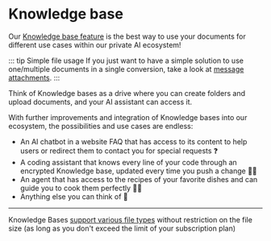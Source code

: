 # Knowledge base

Our [Knowledge base feature](https://chat.libertai.io/#/knowledge-base) is the best way to use your documents for
different use cases within our private AI ecosystem!

::: tip Simple file usage
If you just want to have a simple solution to use one/multiple documents in a single conversion, take a look
at [message attachments](message-attachment.md).
:::

Think of Knowledge bases as a drive where you can create folders and upload documents, and your AI assistant can access
it.

With further improvements and integration of Knowledge bases into our ecosystem, the possibilities and use cases are
endless:

- An AI chatbot in a website FAQ that has access to its content to help users or redirect them to contact you for
  special requests ❓
- A coding assistant that knows every line of your code through an encrypted Knowledge base, updated every
  time you push a change 👩‍💻
- An agent that has access to the recipes of your favorite dishes and can guide you to cook them perfectly 👨‍🍳
- Anything else you can think of 🚀

---
Knowledge Bases [support various file types](file-types.md) without restriction on the file size (as long as you don't
exceed the limit of your subscription plan)
